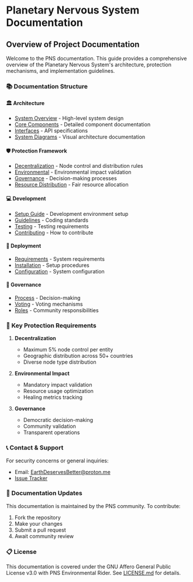 # Planetary Nervous System Documentation
## Overview of Project Documentation

Welcome to the PNS documentation. This guide provides a comprehensive overview of the Planetary Nervous System's architecture, protection mechanisms, and implementation guidelines.

### 📚 Documentation Structure

#### 🏛️ Architecture
- [System Overview](architecture/OVERVIEW.md) - High-level system design
- [Core Components](architecture/COMPONENTS.md) - Detailed component documentation
- [Interfaces](architecture/INTERFACES.md) - API specifications
- [System Diagrams](architecture/DIAGRAMS.md) - Visual architecture documentation

#### 🛡️ Protection Framework
- [Decentralization](protection/DECENTRALIZATION.md) - Node control and distribution rules
- [Environmental](protection/ENVIRONMENTAL.md) - Environmental impact validation
- [Governance](protection/GOVERNANCE.md) - Decision-making processes
- [Resource Distribution](protection/RESOURCE.md) - Fair resource allocation

#### 💻 Development
- [Setup Guide](development/SETUP.md) - Development environment setup
- [Guidelines](development/GUIDELINES.md) - Coding standards
- [Testing](development/TESTING.md) - Testing requirements
- [Contributing](development/CONTRIBUTION.md) - How to contribute

#### 🚀 Deployment
- [Requirements](deployment/REQUIREMENTS.md) - System requirements
- [Installation](deployment/INSTALLATION.md) - Setup procedures
- [Configuration](deployment/CONFIGURATION.md) - System configuration

#### 🤝 Governance
- [Process](governance/PROCESS.md) - Decision-making
- [Voting](governance/VOTING.md) - Voting mechanisms
- [Roles](governance/ROLES.md) - Community responsibilities

### 🔐 Key Protection Requirements

1. **Decentralization**
   - Maximum 5% node control per entity
   - Geographic distribution across 50+ countries
   - Diverse node type distribution

2. **Environmental Impact**
   - Mandatory impact validation
   - Resource usage optimization
   - Healing metrics tracking

3. **Governance**
   - Democratic decision-making
   - Community validation
   - Transparent operations

### 📞 Contact & Support

For security concerns or general inquiries:
- Email: EarthDeservesBetter@proton.me
- [Issue Tracker](https://github.com/PrashantBhaga/planetary-nervous-system/issues)

### 🔄 Documentation Updates

This documentation is maintained by the PNS community. To contribute:
1. Fork the repository
2. Make your changes
3. Submit a pull request
4. Await community review

### 📋 License

This documentation is covered under the GNU Affero General Public License v3.0 with PNS Environmental Rider. See [LICENSE.md](../LICENSE.md) for details.